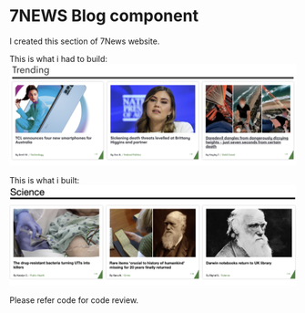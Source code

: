 # 7NEWS Blog component

I created this section of 7News website.

This is what i had to build:
![7newswebsite](https://raw.githubusercontent.com/toshikaraghuwanshi/portfolio/main/7newsblog.png)

This is what i built:
![7newswebsite](https://raw.githubusercontent.com/toshikaraghuwanshi/portfolio/main/7newstoshika.png)

Please refer code for code review.
